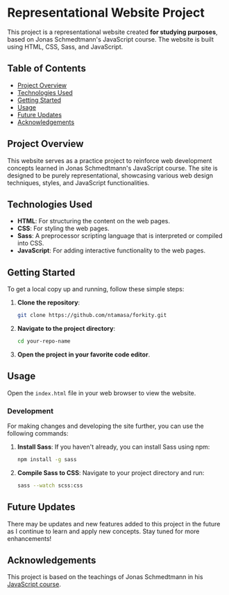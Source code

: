 # Representational Website Project

This project is a representational website created **for studying purposes**, based on Jonas Schmedtmann's JavaScript course. The website is built using HTML, CSS, Sass, and JavaScript.

## Table of Contents

- [Project Overview](#project-overview)
- [Technologies Used](#technologies-used)
- [Getting Started](#getting-started)
- [Usage](#usage)
- [Future Updates](#future-updates)
- [Acknowledgements](#acknowledgements)

## Project Overview

This website serves as a practice project to reinforce web development concepts learned in Jonas Schmedtmann's JavaScript course. The site is designed to be purely representational, showcasing various web design techniques, styles, and JavaScript functionalities.

## Technologies Used

- **HTML**: For structuring the content on the web pages.
- **CSS**: For styling the web pages.
- **Sass**: A preprocessor scripting language that is interpreted or compiled into CSS.
- **JavaScript**: For adding interactive functionality to the web pages.

## Getting Started

To get a local copy up and running, follow these simple steps:

1. **Clone the repository**:
    ```bash
    git clone https://github.com/ntamasa/forkity.git
    ```
2. **Navigate to the project directory**:
    ```bash
    cd your-repo-name
    ```
3. **Open the project in your favorite code editor**.

## Usage

Open the `index.html` file in your web browser to view the website.

### Development

For making changes and developing the site further, you can use the following commands:

1. **Install Sass**:
    If you haven't already, you can install Sass using npm:
    ```bash
    npm install -g sass
    ```

2. **Compile Sass to CSS**:
    Navigate to your project directory and run:
    ```bash
    sass --watch scss:css
    ```

## Future Updates

There may be updates and new features added to this project in the future as I continue to learn and apply new concepts. Stay tuned for more enhancements!

## Acknowledgements

This project is based on the teachings of Jonas Schmedtmann in his [JavaScript course](https://www.udemy.com/course/the-complete-javascript-course/).
